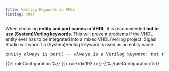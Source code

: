```yaml
---
title: Verilog Keywords in VHDL
linting: vhdl
---
```


When choosing **entity and port names in VHDL**, it is recommended **not to use (System)Verilog keywords**.
This will prevent problems if the VHDL entity ever has to be integrated into a mixed VHDL/Verilog project.
Sigasi Studio will warn if a (System)Verilog keyword is used as an entity name.

<pre>entity <span class="info">always</span> is port( -- always is a Verilog keyword: not recommended!</pre>

{{% ruleConfiguration %}}
{{< rule id=192 />}}
{{% /ruleConfiguration %}}
